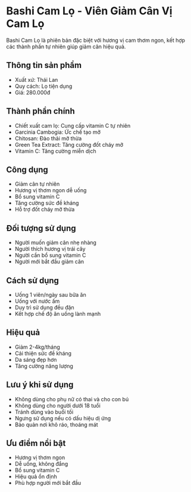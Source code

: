 # Bashi Cam Lọ - Viên Giảm Cân Vị Cam Lọ

Bashi Cam Lọ là phiên bản đặc biệt với hương vị cam thơm ngon, kết hợp các thành phần tự nhiên giúp giảm cân hiệu quả.

## Thông tin sản phẩm

- Xuất xứ: Thái Lan
- Quy cách: Lọ tiện dụng
- Giá: 280.000đ

## Thành phần chính

- Chiết xuất cam lọ: Cung cấp vitamin C tự nhiên
- Garcinia Cambogia: Ức chế tạo mỡ
- Chitosan: Đào thải mỡ thừa
- Green Tea Extract: Tăng cường đốt cháy mỡ
- Vitamin C: Tăng cường miễn dịch

## Công dụng

- Giảm cân tự nhiên
- Hương vị thơm ngon dễ uống
- Bổ sung vitamin C
- Tăng cường sức đề kháng
- Hỗ trợ đốt cháy mỡ thừa

## Đối tượng sử dụng

- Người muốn giảm cân nhẹ nhàng
- Người thích hương vị trái cây
- Người cần bổ sung vitamin C
- Người mới bắt đầu giảm cân

## Cách sử dụng

- Uống 1 viên/ngày sau bữa ăn
- Uống với nước ấm
- Duy trì sử dụng đều đặn
- Kết hợp chế độ ăn uống lành mạnh

## Hiệu quả

- Giảm 2-4kg/tháng
- Cải thiện sức đề kháng
- Da sáng đẹp hơn
- Tăng cường năng lượng

## Lưu ý khi sử dụng

- Không dùng cho phụ nữ có thai và cho con bú
- Không dùng cho người dưới 18 tuổi
- Tránh dùng vào buổi tối
- Ngưng sử dụng nếu có dấu hiệu dị ứng
- Bảo quản nơi khô ráo, thoáng mát

## Ưu điểm nổi bật

- Hương vị thơm ngon
- Dễ uống, không đắng
- Bổ sung vitamin C
- Hiệu quả ổn định
- Phù hợp người mới bắt đầu
